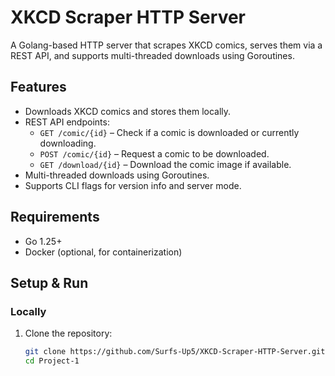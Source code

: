 # XKCD Scraper HTTP Server

A Golang-based HTTP server that scrapes XKCD comics, serves them via a REST API, and supports multi-threaded downloads using Goroutines.

## Features

- Downloads XKCD comics and stores them locally.
- REST API endpoints:
  - `GET /comic/{id}` – Check if a comic is downloaded or currently downloading.
  - `POST /comic/{id}` – Request a comic to be downloaded.
  - `GET /download/{id}` – Download the comic image if available.
- Multi-threaded downloads using Goroutines.
- Supports CLI flags for version info and server mode.

## Requirements

- Go 1.25+
- Docker (optional, for containerization)

## Setup & Run

### Locally

1. Clone the repository:
   ```bash
   git clone https://github.com/Surfs-Up5/XKCD-Scraper-HTTP-Server.git
   cd Project-1

